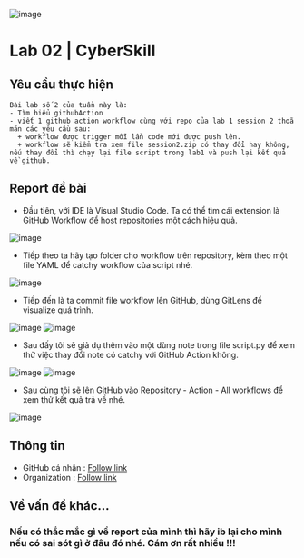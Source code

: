 ![image](https://github.com/user-attachments/assets/c323ce84-8d14-4ba6-b14a-4c4f1084af34)
# Lab 02 | CyberSkill
## Yêu cầu thực hiện 
```
Bài lab số 2 của tuần này là:
- Tìm hiểu githubAction
- viết 1 github action workflow cùng với repo của lab 1 session 2 thoã mãn các yêu cầu sau:
  + workflow được trigger mỗi lần code mới được push lên.
  + workflow sẽ kiểm tra xem file session2.zip có thay đổi hay không, nếu thay đổi thì chạy lại file script trong lab1 và push lại kết quả về github.
```
## Report đề bài
- Đầu tiên, với IDE là Visual Studio Code. Ta có thể tìm cái extension là GitHub Workflow để host repositories một cách hiệu quả.

![image](https://github.com/user-attachments/assets/2250e8df-022d-43b6-a015-491515d1a214)
- Tiếp theo ta hãy tạo folder cho workflow trên repository, kèm theo một file YAML để catchy workflow của script nhé.

![image](https://github.com/user-attachments/assets/0d60c04e-a717-4793-b92b-cddb2b10e5b2)
- Tiếp đến là ta commit file workflow lên GitHub, dùng GitLens để visualize quá trình.

![image](https://github.com/user-attachments/assets/45ab1e88-30c5-4347-ba55-9d0a6221ce6d)
![image](https://github.com/user-attachments/assets/4cc4b195-2c63-4935-94d8-1c50e105b7dc)
- Sau đấy tôi sẽ giả dụ thêm vào một dùng note trong file script.py để xem thử việc thay đổi note có catchy với GitHub Action không.

![image](https://github.com/user-attachments/assets/770402af-7681-434a-90a2-c39d6432a1f9)
![image](https://github.com/user-attachments/assets/5f67bb29-0248-415f-a9d8-3fff09e807ea)
- Sau cùng tôi sẽ lên GitHub vào Repository - Action - All workflows để xem thử kết quả trả về nhé.

![image](https://github.com/user-attachments/assets/fdccb4bc-775a-4365-841e-f31fdfe1466c)


## Thông tin 
 - GitHub cá nhân : [Follow link](https://github.com/cyberskill-world)
 - Organization : [Follow link](https://github.com/uziii2208)

## Về vấn đề khác...

### Nếu có thắc mắc gì về report của mình thì hãy ib lại cho mình nếu có sai sót gì ở đâu đó nhé. Cám ơn rất nhiều !!!
